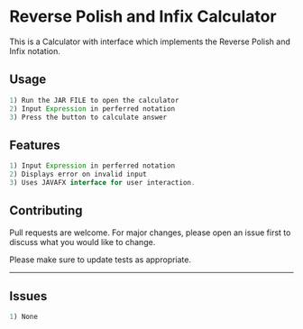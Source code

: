 # Reverse Polish and Infix Calculator

This is a Calculator with interface which implements the Reverse Polish and Infix notation.

## Usage

```Java
1) Run the JAR FILE to open the calculator
2) Input Expression in perferred notation
3) Press the button to calculate answer


```
## Features

```Java
1) Input Expression in perferred notation
2) Displays error on invalid input
3) Uses JAVAFX interface for user interaction.

```

## Contributing
Pull requests are welcome. For major changes, please open an issue first to discuss what you would like to change.

Please make sure to update tests as appropriate.

----------------
## Issues
```Java
1) None
```
